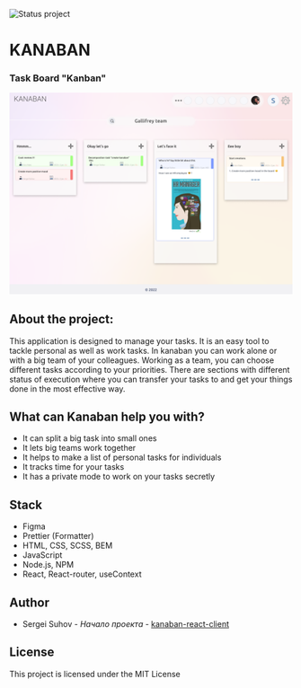 ![Status project](https://img.shields.io/badge/status%20project-develop-green?style=for-the-badge&logo=appveyor)
# KANABAN 

### Task Board "Kanban"

![kanaban preview maket](https://github.com/SergeiSuhoV/public-users-images/blob/master/kanaban-react-client/figma-kanaban-preview%201.0.png)

## About the project:
<p>
This application is designed to manage your tasks.
It is an easy tool to tackle personal as well as work tasks.
In kanaban you can work alone or with a big team of your colleagues.
Working as a team, you can choose different tasks according to your priorities.
There are sections with different status of execution where you can transfer your tasks to and get your things done in the most effective way.
</p>

## What can Kanaban help you with?

* It can split a big task into small ones
* It lets big teams work together 
* It helps to make a list of personal tasks for individuals 
* It tracks time for your tasks 
* It has a private mode to work on your tasks secretly 

## Stack

- Figma
- Prettier (Formatter)
- HTML, CSS, SCSS, BEM
- JavaScript
- Node.js, NPM
- React, React-router, useContext

## Author

* Sergei Suhov - *Начало проекта* - [kanaban-react-client](https://github.com/SergeiSuhoV/kanaban-react-client)

## License

This project is licensed under the MIT License
